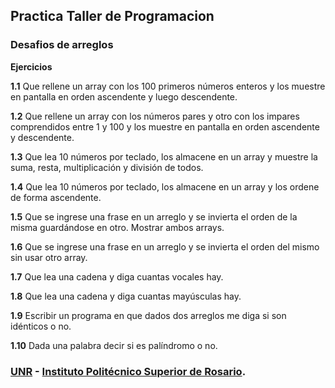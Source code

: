 ## Practica Taller de Programacion
### Desafios de arreglos

**Ejercicios**

**1.1** Que rellene un array con los 100 primeros números enteros y los muestre en pantalla en orden
ascendente y luego descendente.

**1.2** Que rellene un array con los números pares y otro con los impares comprendidos entre 1 y 100
y los muestre en pantalla en orden ascendente y descendente.

**1.3** Que lea 10 números por teclado, los almacene en un array y muestre la suma, resta,
multiplicación y división de todos.

**1.4** Que lea 10 números por teclado, los almacene en un array y los ordene de forma ascendente.

**1.5** Que se ingrese una frase en un arreglo y se invierta el orden de la misma guardándose en otro.
Mostrar ambos arrays.

**1.6** Que se ingrese una frase en un arreglo y se invierta el orden del mismo sin usar otro array.

**1.7** Que lea una cadena y diga cuantas vocales hay.

**1.8** Que lea una cadena y diga cuantas mayúsculas hay.

**1.9** Escribir un programa en que dados dos arreglos me diga si son idénticos o no.

**1.10** Dada una palabra decir si es palíndromo o no.

### [UNR](https://unr.edu.ar/) - [Instituto Politécnico Superior de Rosario](https://www.ips.edu.ar/).
